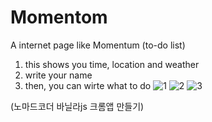 # Momentom
A internet page like Momentum (to-do list)
1. this shows you time, location and weather
2. write your name
3. then, you can wirte what to do
![1](https://user-images.githubusercontent.com/67947887/88149135-9ea4ee80-cc3a-11ea-849e-ab14014df6e7.png)
![2](https://user-images.githubusercontent.com/67947887/88149142-a1074880-cc3a-11ea-85c8-d3973291de19.png)
![3](https://user-images.githubusercontent.com/67947887/88149148-a2d10c00-cc3a-11ea-98cb-7b0135129176.png)

(노마드코더 바닐라js 크롬앱 만들기)
